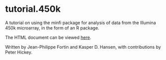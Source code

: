 # tutorial.450k

A tutorial on using the minfi package for analysis of data from the Illumina 450k microarray, in the form of an R package.

The HTML document can be viewed [here](https://htmlpreview.github.io/?https://github.com/hansenlab/tutorial.450k/blob/master/inst/doc/methylation450k.html).

Written by Jean-Philippe Fortin and Kasper D. Hansen, with contributions by Peter Hickey.

